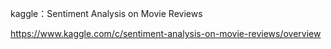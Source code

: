 kaggle：Sentiment Analysis on Movie Reviews

https://www.kaggle.com/c/sentiment-analysis-on-movie-reviews/overview